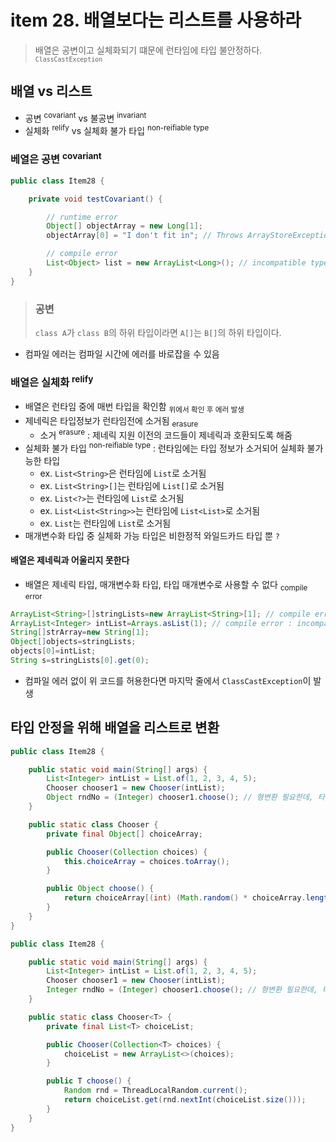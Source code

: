 # item 28. 배열보다는 리스트를 사용하라

> 배열은 공변이고 실체화되기 떄문에 런타임에 타입 불안정하다. <sub>`ClassCastException`</sub>

## 배열 vs 리스트

- 공변 <sup>covariant</sup> vs 불공변 <sup>invariant</sup>
- 실체화 <sup>relify</sup> vs 실체화 불가 타입 <sup>non-reifiable type</sup>

### 베열은 공변 <sup>covariant</sup>

```java
public class Item28 {

    private void testCovariant() {

        // runtime error
        Object[] objectArray = new Long[1];
        objectArray[0] = "I don't fit in"; // Throws ArrayStoreException

        // compile error
        List<Object> list = new ArrayList<Long>(); // incompatible types: java.util.ArrayList<java.lang.Long> cannot be converted to java.util.List<java.lang.Object>
    }
}
```

> ### 공변
> `class A`가 `class B`의 하위 타입이라면 `A[]`는 `B[]`의 하위 타입이다.

- 컴파일 에러는 컴파일 시간에 에러를 바로잡을 수 있음

### 배열은 실체화 <sup>relify</sup>

- 배열은 런타임 중에 매번 타입을 확인함 <sub>위에서 확인 후 에러 발생</sub>
- 제네릭은 타입정보가 런타임전에 소거됨 <sub>erasure</sub>
    - 소거 <sup>erasure</sup> : 제네릭 지원 이전의 코드들이 제네릭과 호환되도록 해줌
- 실체화 불가 타입 <sup>non-reifiable type</sup> : 런타임에는 타입 정보가 소거되어 실체화 불가능한 타입
    - ex. `List<String>`은 런타임에 `List`로 소거됨
    - ex. `List<String>[]`는 런타임에 `List[]`로 소거됨
    - ex. `List<?>`는 런타임에 `List`로 소거됨
    - ex. `List<List<String>>`는 런타임에 `List<List>`로 소거됨
    - ex. `List`는 런타임에 `List`로 소거됨
- 매개변수화 타입 중 실체화 가능 타입은 비한정적 와일드카드 타입 뿐 `?`

#### 배열은 제네릭과 어울리지 못한다

- 배열은 제네릭 타입, 매개변수화 타입, 타입 매개변수로 사용할 수 없다 <sub>compile error</sub>

```java
ArrayList<String>[]stringLists=new ArrayList<String>[1]; // compile error : generic array creation
ArrayList<Integer> intList=Arrays.asList(1); // compile error : incompatible types: no instance(s) of type variable(s) T exist so that java.util.List<T> conforms to java.util.ArrayList<java.lang.Integer>
String[]strArray=new String[1];
Object[]objects=stringLists;
objects[0]=intList;
String s=stringLists[0].get(0);
```

- 컴파일 에러 없이 위 코드를 허용한다면 마지막 줄에서 `ClassCastException`이 발생

## 타입 안정을 위해 배열을 리스트로 변환

```java
public class Item28 {

    public static void main(String[] args) {
        List<Integer> intList = List.of(1, 2, 3, 4, 5);
        Chooser chooser1 = new Chooser(intList);
        Object rndNo = (Integer) chooser1.choose(); // 형변환 필요한데, 타입 불안정
    }

    public static class Chooser {
        private final Object[] choiceArray;

        public Chooser(Collection choices) {
            this.choiceArray = choices.toArray();
        }

        public Object choose() {
            return choiceArray[(int) (Math.random() * choiceArray.length)];
        }
    }
}
```

```java
public class Item28 {

    public static void main(String[] args) {
        List<Integer> intList = List.of(1, 2, 3, 4, 5);
        Chooser chooser1 = new Chooser(intList);
        Integer rndNo = (Integer) chooser1.choose(); // 형변환 필요한데, 타입 안정
    }

    public static class Chooser<T> {
        private final List<T> choiceList;

        public Chooser(Collection<T> choices) {
            choiceList = new ArrayList<>(choices);
        }

        public T choose() {
            Random rnd = ThreadLocalRandom.current();
            return choiceList.get(rnd.nextInt(choiceList.size()));
        }
    }
}
```


